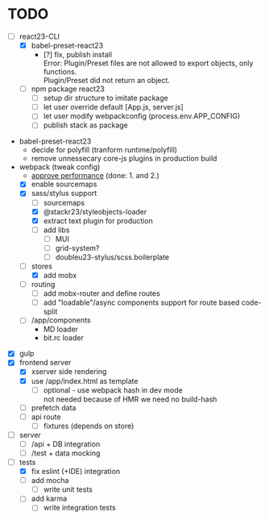 # TODO

* [ ] react23-CLI
    - [x] babel-preset-react23
        - [?] fix, publish install  
        Error: Plugin/Preset files are not allowed to export objects, only functions.  
        Plugin/Preset did not return an object.
    - [ ] npm package react23
        - [ ] setup dir structure to imitate package
        - [ ] let user override default \[App.js, server.js\]
        - [ ] let user modify webpackconfig (process.env.APP_CONFIG)  
        - [ ] publish stack as package
* babel-preset-react23
    - decide for polyfill (tranform runtime/polyfill)  
    - remove unnessecary core-js plugins in production build
* webpack (tweak config)
    * [approve performance](https://www.codementor.io/drewpowers/high-performance-webpack-config-for-front-end-delivery-90sqic1qa#3-dynamic-imports-for-lazy-loaded-modules)
    (done: 1. and 2.)
    * [x] enable sourcemaps
    * [x] sass/stylus support
        * [ ] sourcemaps
        * [x] @stackr23/styleobjects-loader 
        * [x] extract text plugin for production
        * [ ] add libs
            * [ ] MUI
            * [ ] grid-system?
            * [ ] doubleu23-stylus/scss.boilerplate
    * [ ] stores
        * [x] add mobx
    * [ ] routing
        * [ ] add mobx-router and define routes
        * [ ] add "loadable"/async components support for route based code-split
    * [ ] /app/components
        - MD loader
        - bit.rc loader
* [x] gulp
* [x] frontend server
    * [x] xserver side rendering
    * [x] use /app/index.html as template
        * [ ] optional - use webpack hash in dev mode  
        not needed because of HMR we need no build-hash
    * [ ] prefetch data
    * [ ] api route
        * [ ] fixtures (depends on store)
* [ ] server
    * [ ] /api + DB integration
    * [ ] /test + data mocking 
* [ ] tests
    * [x] fix eslint (+IDE) integration
    * [ ] add mocha
        * [ ] write unit tests
    * [ ] add karma
        * [ ] write integration tests
